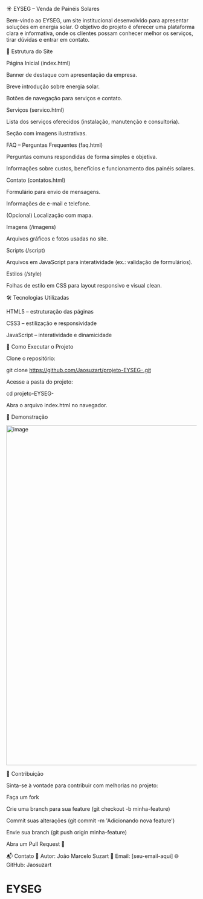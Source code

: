 ☀️ EYSEG – Venda de Painéis Solares

Bem-vindo ao EYSEG, um site institucional desenvolvido para apresentar soluções em energia solar.
O objetivo do projeto é oferecer uma plataforma clara e informativa, onde os clientes possam conhecer melhor os serviços, tirar dúvidas e entrar em contato.

📑 Estrutura do Site

Página Inicial (index.html)

Banner de destaque com apresentação da empresa.

Breve introdução sobre energia solar.

Botões de navegação para serviços e contato.

Serviços (servico.html)

Lista dos serviços oferecidos (instalação, manutenção e consultoria).

Seção com imagens ilustrativas.

FAQ – Perguntas Frequentes (faq.html)

Perguntas comuns respondidas de forma simples e objetiva.

Informações sobre custos, benefícios e funcionamento dos painéis solares.

Contato (contatos.html)

Formulário para envio de mensagens.

Informações de e-mail e telefone.

(Opcional) Localização com mapa.

Imagens (/imagens)

Arquivos gráficos e fotos usadas no site.

Scripts (/script)

Arquivos em JavaScript para interatividade (ex.: validação de formulários).

Estilos (/style)

Folhas de estilo em CSS para layout responsivo e visual clean.

🛠️ Tecnologias Utilizadas

HTML5 – estruturação das páginas

CSS3 – estilização e responsividade

JavaScript – interatividade e dinamicidade

🚀 Como Executar o Projeto

Clone o repositório:

git clone https://github.com/Jaosuzart/projeto-EYSEG-.git


Acesse a pasta do projeto:

cd projeto-EYSEG-


Abra o arquivo index.html no navegador.

📸 Demonstração

<img width="1440" height="900" alt="image" src="https://github.com/user-attachments/assets/8f937baa-033a-404b-840c-1b59498a44f4" />


🤝 Contribuição

Sinta-se à vontade para contribuir com melhorias no projeto:

Faça um fork

Crie uma branch para sua feature (git checkout -b minha-feature)

Commit suas alterações (git commit -m 'Adicionando nova feature')

Envie sua branch (git push origin minha-feature)

Abra um Pull Request 🚀

📬 Contato
👤 Autor: João Marcelo Suzart
📧 Email: [seu-email-aqui]
🌐 GitHub: Jaosuzart
# EYSEG

